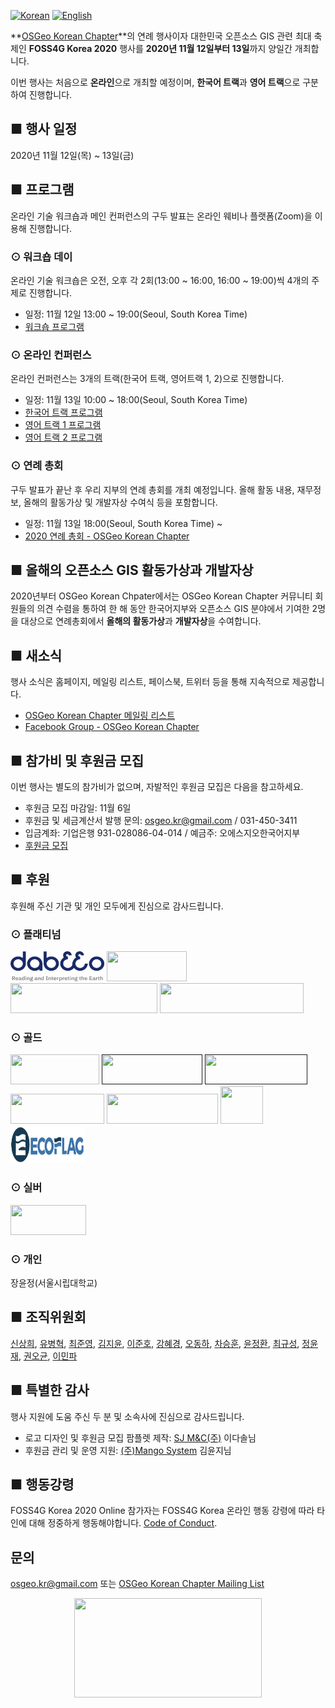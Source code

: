 [![Korean](https://img.shields.io/badge/language-Korean-blue.svg)](https://foss4g.osgeo.kr/)
[![English](https://img.shields.io/badge/language-English-orange.svg)](en)

**[OSGeo Korean Chapter](https://www.osgeo.kr/)**의 연례 행사이자 대한민국 오픈소스 GIS 관련 최대 축제인 **FOSS4G Korea 2020** 행사를 **2020년 11월 12일부터 13일**까지 양일간 개최합니다.

이번 행사는 처음으로 **온라인**으로 개최할 예정이며, **한국어 트랙**과 **영어 트랙**으로 구분하여 진행합니다.

## ■ 행사 일정
2020년 11월 12일(목) ~ 13일(금)

## ■ 프로그램
온라인 기술 워크숍과 메인 컨퍼런스의 구두 발표는 온라인 웨비나 플랫폼(Zoom)을 이용해 진행합니다.

### ⊙ 워크숍 데이
온라인 기술 워크숍은 오전, 오후 각 2회(13:00 ~ 16:00, 16:00 ~ 19:00)씩  4개의 주제로 진행합니다.

  - 일정: 11월 12일 13:00 ~ 19:00(Seoul, South Korea Time)
  - [워크숍 프로그램](workshop)

### ⊙ 온라인 컨퍼런스
온라인 컨퍼런스는 3개의 트랙(한국어 트랙, 영어트랙 1, 2)으로 진행합니다.

  - 일정: 11월 13일 10:00 ~ 18:00(Seoul, South Korea Time) 
  - [한국어 트랙 프로그램](track-korean)
  - [영어 트랙 1 프로그램](track-english-01)
  - [영어 트랙 2 프로그램](track-english-02)

### ⊙ 연례 총회
구두 발표가 끝난 후 우리 지부의 연례 총회를 개최 예정입니다. 올해 활동 내용, 재무정보, 올해의 활동가상 및 개발자상 수여식 등을 포함합니다.
  - 일정: 11월 13일 18:00(Seoul, South Korea Time) ~
  - [2020 연례 총회 - OSGeo Korean Chapter](https://docs.google.com/presentation/d/1tdGaq_xfQuu1uIYcz2EoC-nhbao-vWg3u8JHS2waG4Y/edit?usp=sharing)

## ■ 올해의 오픈소스 GIS 활동가상과 개발자상
2020년부터 OSGeo Korean Chpater에서는 OSGeo Korean Chapter 커뮤니티 회원들의 의견 수렴을 통하여
한 해 동안 한국어지부와 오픈소스 GIS 분야에서 기여한 2명을 대상으로 연례총회에서 **올해의 활동가상**과 **개발자상**을 수여합니다.

## ■ 새소식
행사 소식은 홈페이지, 메일링 리스트, 페이스북, 트위터 등을 통해 지속적으로 제공합니다.
  - [OSGeo Korean Chapter 메일링 리스트](http://groups.google.com/group/osgeo-kr)
  - [Facebook Group - OSGeo Korean Chapter](https://www.facebook.com/groups/OSGeoKR)
  
## ■ 참가비 및 후원금 모집
이번 행사는 별도의 참가비가 없으며, 자발적인 후원금 모집은 다음을 참고하세요.
  - 후원금 모집 마감일: 11월 6일
  - 후원금 및 세금계산서 발행 문의: [osgeo.kr@gmail.com](mailto:osgeo.kr@gmail.com) / 031-450-3411
  - 입금계좌: 기업은행 931-028086-04-014  / 예금주: 오에스지오한국어지부
  - [후원금 모집](sponsor)

## ■ 후원
후원해 주신 기관 및 개인 모두에게 진심으로 감사드립니다.  

### ⊙ 플래티넘
<a href="https://www.dabeeo.com/"><img src="sponsor/dabeeo.png" width="150" height="48"></a>
<a href="https://gaia3d.com/"><img src="sponsor/gaia3d.png" width="128" height="48"></a>
<a href="https://www.sjmnc.kr/"><img src="sponsor/sjmnc.png" width="235" height="48"></a>
<a href="http://www.si-imaging.com/"><img src="sponsor/siis.png" width="230" height="48"></a>

### ⊙ 골드
<a href="http://www.mangosystem.com/"><img src="sponsor/mangosystem.png" width="142" height="48"></a>
<a href=""><img src="sponsor/daea-sce.png" width="161" height="48"></a>
<a href=""><img src="sponsor/dslab.png" width="164" height="48"></a>
<a href="http://www.e-three.co.kr/"><img src="sponsor/e-three.png" width="150" height="48"></a>
<a href="https://www.gntsolution.com/"><img src="sponsor/gntsolution.png" width="178" height="48"></a>
<a href="http://gisutd.com/"><img src="sponsor/GISUnited.png" width="68" height="60"></a>
<a href="http://www.ecoflag.co.kr/"><img src="sponsor/ecoflag.png" width="119" height="60"></a>

### ⊙ 실버
<a href="http://www.hermesys.co.kr/"><img src="sponsor/hermesys.png" width="121" height="48"></a>

### ⊙ 개인
장윤정(서울시립대학교)

## ■ 조직위원회
[신상희](shshin@gaia3d.com), [유병혁](bhyu@knps.or.kr), [최준영](novacite@gmail.com), [김지윤](aliasgis@gmail.com), [이준호](juno1238@gmail.com),
[강혜경](hkkang@krihs.re.kr), [오동하](dongha@bdi.re.kr), [차승훈](kacgung@gmail.com), [윤정환](lenablue12@gmail.com), [최규성](kyusung.choi@gmail.com), 
[정윤재](choung12osu@gmail.com), [권오균](kok02@lx.or.kr), [이민파](mapplus@gmail.com)

## ■ 특별한 감사
행사 지원에 도움 주신 두 분 및 소속사에 진심으로 감사드립니다.
  - 로고 디자인 및 후원금 모집 팜플렛 제작: [SJ M&C(주)](https://www.sjmnc.kr/) 이다솔님
  - 후원금 관리 및 운영 지원: [(주)Mango System](http://www.mangosystem.com/) 김윤지님

## ■ 행동강령
FOSS4G Korea 2020 Online 참가자는 FOSS4G Korea 온라인 행동 강령에 따라 타인에 대해 정중하게 행동해야합니다. [Code of Conduct](code-of-conduct).

## 문의
[osgeo.kr@gmail.com](mailto:osgeo.kr@gmail.com) 또는 [OSGeo Korean Chapter Mailing List](http://groups.google.com/group/osgeo-kr)

<center><img src="images/osgeo.kr-logo.png" width="300" height="159"></center>
